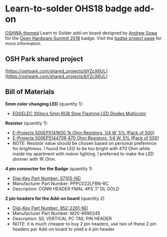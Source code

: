 # Learn-to-solder OHS18 badge add-on
[OSHWA-themed](http://oshwa.org) Learn to Solder add-on board designed by [Andrew Sowa](https://twitter.com/JunesPhD) for the [Open Hardware Summit 2018](http://2018.oshwa.org) badge. Visit the [badge project page](https://hackaday.io/project/112222-2018-open-hardware-summit-badge) for more information.

## OSH Park shared project
[https://oshpark.com/shared_projects/bYZcX6UL](https://oshpark.com/shared_projects/bYZcX6UL)

## Bill of Materials
**5mm color changing LED** (quantity 1):
* [EDGELEC 100pcs 5mm RGB Slow Flashing LED Diodes Multicolor](https://smile.amazon.com/gp/product/B077X9Z3FW/ref=oh_aui_detailpage_o00_s00?ie=UTF8&psc=1)

**Resistor** (quantity 1):
* [E-Projects 500EP5141K00 1k Ohm Resistors, 1/4 W, 5% (Pack of 500)](https://smile.amazon.com/gp/product/B01LWLTQFU/ref=oh_aui_detailpage_o03_s00?ie=UTF8&psc=1)
* [E-Projects 500EP514470R 470 Ohm Resistors, 1/4 W, 5% (Pack of 500)](https://smile.amazon.com/gp/product/B01N1QZGL2/ref=oh_aui_detailpage_o03_s01?ie=UTF8&psc=1)
* NOTE: Resistor value should be chosen based on personal preference for brightness.  I found the LED to be too bright with 470 Ohm while inside my apartment with indoor lighting.  I preferred to make the LED dimmer with 1K Ohm.

**4 pin connector for the Badge** (quantity 1)
* [Digi-Key Part Number: S7105-ND](https://www.digikey.com/short/jwmcjq)
* Manufacturer Part Number: PPPC022LFBN-RC
* Description: CONN HEADER FMAL 4PS .1" DL GOLD

**2 pin headers for the Add-on board**  (quantity 2)
* [Digi-Key Part Number: 952-2261-ND](https://www.digikey.com/short/jwmcjp)
* Manufacturer Part Number: M20-9990245
* Description: SIL VERTICAL PC TAIL PIN HEADER
* NOTE: it is much cheaper to buy 2 pin headers, use two of these 2 pin headers per Add-on board to yield a 4 pin header.
